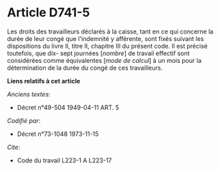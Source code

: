 # Article D741-5

Les droits des travailleurs déclarés à la caisse, tant en ce qui concerne la durée de leur congé que l'indemnité y afférente,
sont fixés suivant les dispositions du livre II, titre II, chapitre III du présent code. Il est précisé toutefois, que dix-
sept journées [*nombre*] de travail effectif sont considérées comme équivalentes [*mode de calcul*] à un mois pour la
détermination de la durée du congé de ces travailleurs.

**Liens relatifs à cet article**

_Anciens textes_:

  - Décret n°49-504 1949-04-11 ART. 5

_Codifié par_:

  - Décret n°73-1048 1973-11-15

_Cite_:

  - Code du travail L223-1 A L223-17
